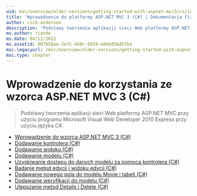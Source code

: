 ```yaml
---
uid: mvc/overview/older-versions/getting-started-with-aspnet-mvc3/cs/index
title: 'Wprowadzenie do platformy ASP.NET MVC 3 (C#) | Dokumentacja firmy Microsoft'
author: rick-anderson
description: 'Podstawy tworzenia aplikacji sieci Web platformy ASP.NET MVC przy użyciu programu Microsoft Visual Web Developer 2010 Express przy użyciu języka C#.'
ms.author: riande
ms.date: 04/12/2012
ms.assetid: 807b50ae-2e7c-450c-b559-e04bd56457bd
msc.legacyurl: /mvc/overview/older-versions/getting-started-with-aspnet-mvc3/cs
msc.type: chapter
---
```

<a name="getting-started-with-aspnet-mvc-3-c"></a>Wprowadzenie do korzystania ze wzorca ASP.NET MVC 3 (C#)
====================
> Podstawy tworzenia aplikacji sieci Web platformy ASP.NET MVC przy użyciu programu Microsoft Visual Web Developer 2010 Express przy użyciu języka C#.


- [Wprowadzenie do wzorca ASP.NET MVC 3 (C#)](intro-to-aspnet-mvc-3.md)
- [Dodawanie kontrolera (C#)](adding-a-controller.md)
- [Dodawanie widoku (C#)](adding-a-view.md)
- [Dodawanie modelu (C#)](adding-a-model.md)
- [Uzyskiwanie dostępu do danych modelu za pomocą kontrolera (C#)](accessing-your-models-data-from-a-controller.md)
- [Badanie metod edycji i widoku edycji (C#)](examining-the-edit-methods-and-edit-view.md)
- [Dodawanie nowego pola do modelu Movie i tabeli (C#)](adding-a-new-field.md)
- [Dodawanie weryfikacji do modelu (C#)](adding-validation-to-the-model.md)
- [Ulepszanie metod Details i Delete (C#)](improving-the-details-and-delete-methods.md)
